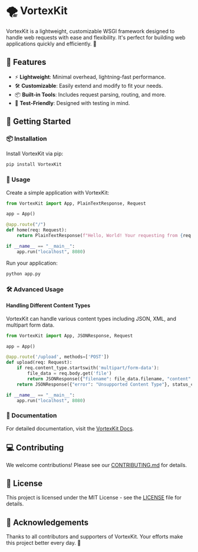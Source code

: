 # 🌪️ VortexKit

VortexKit is a lightweight, customizable WSGI framework designed to handle web requests with ease and flexibility. It's perfect for building web applications quickly and efficiently. 🚀

## 🌟 Features

- ⚡ **Lightweight**: Minimal overhead, lightning-fast performance.
- 🛠️ **Customizable**: Easily extend and modify to fit your needs.
- 📦 **Built-in Tools**: Includes request parsing, routing, and more.
- 🧪 **Test-Friendly**: Designed with testing in mind.

## 🚀 Getting Started

### 📦 Installation

Install VortexKit via pip:

```bash
pip install VortexKit
```

### 🔧 Usage

Create a simple application with VortexKit:

```python
from VortexKit import App, PlainTextResponse, Request

app = App()

@app.route("/")
def home(req: Request):
    return PlainTextResponse(f"Hello, World! Your requesting from {req.path}!")

if __name__ == "__main__":
    app.run("localhost", 8080)
```

Run your application:

```bash
python app.py
```

### 🛠️ Advanced Usage

#### Handling Different Content Types

VortexKit can handle various content types including JSON, XML, and multipart form data.

```python
from VortexKit import App, JSONResponse, Request

app = App()

@app.route('/upload', methods=['POST'])
def upload(req: Request):
    if req.content_type.startswith('multipart/form-data'):
        file_data = req.body.get('file')
        return JSONResponse({"filename": file_data.filename, "content": file_data.file.read().decode()})
    return JSONResponse({"error": "Unsupported Content Type"}, status_code="400 Bad Request")

if __name__ == "__main__":
    app.run("localhost", 8080)
```

### 📖 Documentation

For detailed documentation, visit the [VortexKit Docs](https://github.com/daftscientist/VortexKit/wiki).

## 💻 Contributing

We welcome contributions! Please see our [CONTRIBUTING.md](https://github.com/daftscientist/VortexKit/blob/main/CONTRIBUTING.md) for details.

## 📝 License

This project is licensed under the MIT License - see the [LICENSE](https://github.com/daftscientist/VortexKit/blob/main/LICENSE) file for details.

## 🎉 Acknowledgements

Thanks to all contributors and supporters of VortexKit. Your efforts make this project better every day. 🌟